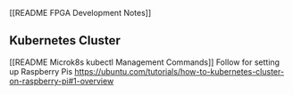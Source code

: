 [[README FPGA Development Notes]]
## Kubernetes Cluster
[[README Microk8s kubectl Management Commands]]
Follow for setting up Raspberry Pis
https://ubuntu.com/tutorials/how-to-kubernetes-cluster-on-raspberry-pi#1-overview

